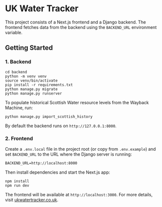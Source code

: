 # UK Water Tracker

This project consists of a Next.js frontend and a Django backend. The frontend fetches data from the backend using the `BACKEND_URL` environment variable.

## Getting Started

### 1. Backend

```
cd backend
python -m venv venv
source venv/bin/activate
pip install -r requirements.txt
python manage.py migrate
python manage.py runserver
```

To populate historical Scottish Water resource levels from the Wayback Machine,
run:

```
python manage.py import_scottish_history
```

By default the backend runs on `http://127.0.0.1:8000`.

### 2. Frontend

Create a `.env.local` file in the project root (or copy from `.env.example`) and set `BACKEND_URL` to the URL where the Django server is running:

```
BACKEND_URL=http://localhost:8000
```

Then install dependencies and start the Next.js app:

```
npm install
npm run dev
```

The frontend will be available at `http://localhost:3000`.
For more details, visit [ukwatertracker.co.uk](https://ukwatertracker.co.uk).
